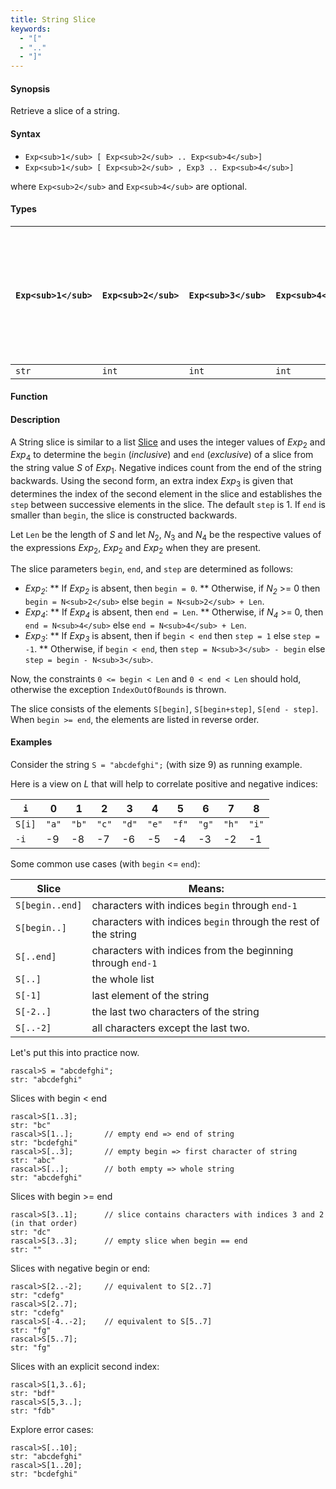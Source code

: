 ```yaml
---
title: String Slice
keywords:
  - "["
  - ".."
  - "]"
---
```


#### Synopsis

Retrieve a slice of a string.

#### Syntax


* `Exp<sub>1</sub> [ Exp<sub>2</sub> .. Exp<sub>4</sub>]`
* `Exp<sub>1</sub> [ Exp<sub>2</sub> , Exp3 .. Exp<sub>4</sub>]`

where `Exp<sub>2</sub>` and `Exp<sub>4</sub>` are optional.

#### Types


| `Exp<sub>1</sub>`     | `Exp<sub>2</sub>` |  `Exp<sub>3</sub>`  | `Exp<sub>4</sub>` | `Exp<sub>1</sub> [ Exp<sub>2</sub> .. Exp<sub>4</sub> ]`   or  `Exp<sub>1</sub> [ Exp<sub>2</sub> , Exp<sub>3</sub> .. Exp<sub>4</sub>]`  |
| --- | --- | --- | --- | --- |
| `str`         | `int`     | `int`       | `int`     |  `str`                                                                            |


#### Function

#### Description

A String slice is similar to a list [Slice](/docs/Rascal/Expressions/Values/List/Slice) and uses the integer values of _Exp_<sub>2</sub> and _Exp_<sub>4</sub> to determine the `begin` (*inclusive*) and `end` (*exclusive*)
of a slice from the string value _S_ of _Exp_<sub>1</sub>. Negative indices count from the end of the string backwards.
Using the second form, an extra index _Exp_<sub>3</sub> is given that determines the
index of the second element in the slice and establishes the `step` between
successive elements in the slice. The default `step` is 1.
If `end` is smaller than `begin`, the slice is constructed backwards.

Let `Len` be the length of _S_ and let _N_<sub>2</sub>, _N_<sub>3</sub> and _N_<sub>4</sub> be the respective values of the expressions
 _Exp_<sub>2</sub>, _Exp_<sub>2</sub> and _Exp_<sub>2</sub> when they are present.

The slice parameters `begin`, `end`, and `step` are determined as follows:

*  _Exp<sub>2</sub>_:
**  If _Exp<sub>2</sub>_ is absent, then `begin = 0`.
**  Otherwise, if _N<sub>2</sub>_ >= 0 then `begin = N<sub>2</sub>` else `begin = N<sub>2</sub> + Len`. 
*  _Exp<sub>4</sub>_:
**  If _Exp<sub>4</sub>_ is absent, then `end = Len`.
**  Otherwise, if _N<sub>4</sub>_ >= 0, then `end = N<sub>4</sub>` else `end = N<sub>4</sub> + Len`.
*  _Exp<sub>3</sub>_:
**  If _Exp<sub>3</sub>_ is absent, then if `begin < end` then `step = 1` else `step = -1`.
**  Otherwise, if `begin < end`, then `step = N<sub>3</sub> - begin` else `step = begin - N<sub>3</sub>`.


Now, the constraints `0 <= begin < Len` and `0 < end < Len` should hold,
otherwise the exception `IndexOutOfBounds` is thrown.

The slice consists of the elements `S[begin]`, `S[begin+step]`, `S[end - step]`.
When `begin >= end`, the elements are listed in reverse order.

#### Examples

Consider the string `S = "abcdefghi";` (with size 9) as running example.

Here is a view on _L_ that will help to correlate positive and negative indices:


|`i`        | 0    |   1  |   2  |   3  |   4  |   5  |   6  |   7  |   8   |
| --- | --- | --- | --- | --- | --- | --- | --- | --- | --- |
|`S[i]`     | `"a"`| `"b"`| `"c"`| `"d"`| `"e"`| `"f"`| `"g"`| `"h"`| `"i"` |
|`-i`       | -9   | -8   | -7   | -6   |   -5 |   -4 |   -3 |   -2 |   -1  |




Some common use cases (with `begin` <= `end`):


| Slice           | Means:                                                          |
| --- | --- |
| `S[begin..end]` | characters with indices `begin` through `end-1`                 |
| `S[begin..]`    | characters with indices `begin` through the rest of the string  |
| `S[..end]`      | characters with indices from the beginning through `end-1`      |
| `S[..]`         | the whole list                                                  |
| `S[-1]`         | last element of the string                                      |
| `S[-2..]`       | the last two characters of the string                           |
| `S[..-2]`       | all characters except the last two.                             |



Let's put this into practice now.


```rascal-shell
rascal>S = "abcdefghi";
str: "abcdefghi"
```
Slices with begin < end

```rascal-shell
rascal>S[1..3];
str: "bc"
rascal>S[1..];       // empty end => end of string
str: "bcdefghi"
rascal>S[..3];       // empty begin => first character of string
str: "abc"
rascal>S[..];        // both empty => whole string
str: "abcdefghi"
```
Slices with  begin >= end

```rascal-shell
rascal>S[3..1];      // slice contains characters with indices 3 and 2 (in that order)
str: "dc"
rascal>S[3..3];      // empty slice when begin == end
str: ""
```
Slices with negative begin or end:

```rascal-shell
rascal>S[2..-2];     // equivalent to S[2..7]
str: "cdefg"
rascal>S[2..7];
str: "cdefg"
rascal>S[-4..-2];    // equivalent to S[5..7]
str: "fg"
rascal>S[5..7];
str: "fg"
```
Slices with an explicit second index:

```rascal-shell
rascal>S[1,3..6];
str: "bdf"
rascal>S[5,3..];
str: "fdb"
```
Explore error cases:

```rascal-shell
rascal>S[..10];
str: "abcdefghi"
rascal>S[1..20];
str: "bcdefghi"
```



       

